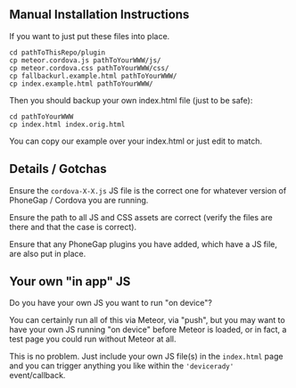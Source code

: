 Manual Installation Instructions
---------------

If you want to just put these files into place.

    cd pathToThisRepo/plugin
    cp meteor.cordova.js pathToYourWWW/js/
    cp meteor.cordova.css pathToYourWWW/css/
    cp fallbackurl.example.html pathToYourWWW/
    cp index.example.html pathToYourWWW/

Then you should backup your own index.html file (just to be safe):

    cd pathToYourWWW
    cp index.html index.orig.html

You can copy our example over your index.html or just edit to match.

Details / Gotchas
----------------

Ensure the `cordova-X-X.js` JS file is the correct one for whatever version of
PhoneGap / Cordova you are running.

Ensure the path to all JS and CSS assets are correct (verify the files are
there and that the case is correct).

Ensure that any PhoneGap plugins you have added, which have a JS file, are also put in place.

Your own "in app" JS
---------------

Do you have your own JS you want to run "on device"?

You can certainly run all of this via Meteor, via "push", but you may want to
have your own JS running "on device" before Meteor is loaded, or in fact,
a test page you could run without Meteor at all.

This is no problem.  Just include your own JS file(s) in the `index.html` page
and you can trigger anything you like within the `'devicerady'` event/callback.
